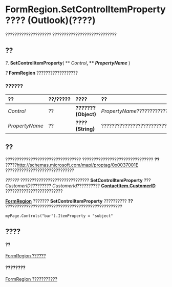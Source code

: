 
# FormRegion.SetControlItemProperty ???? (Outlook)(????)

???????????????????? ????????????????????????????


## ??

 _?_. **SetControlItemProperty**( ** _Control_**, ** _PropertyName_** )

 _?_ **FormRegion** ??????????????????


### ??????



|**??**|**??/?????**|**????**|**??**|
|:-----|:-----|:-----|:-----|
| _Control_|??|**??????? (Object)**| _PropertyName_?????????????????????????????????????|
| _PropertyName_|??|**???? (String)**|???????????????????????????|

## ??

????????????????????????????????? ??????????????????????????????? **??** ?????http://schemas.microsoft.com/mapi/proptag/0x0037001E ??????????????????????????????

 _??????_ ?????????????????????????????? **SetControlItemProperty** ??? _CustomerID_?????????  _CustomerId_?????????? **[ContactItem.CustomerID](863c6dec-2375-7e7b-45bf-69fcc920b948.md)** ?????????????????????????

 **[FormRegion](3a0b83eb-4076-9cb3-86a9-68f9e44df89f.md)** ??????? **SetControlItemProperty** ?????????? **??** ???????????????????????????????????????????????????




```
myPage.Controls("bar").ItemProperty = "subject"
```


## ????


#### ??


[FormRegion ??????](3a0b83eb-4076-9cb3-86a9-68f9e44df89f.md)
#### ????????


[FormRegion ???????????](http://msdn.microsoft.com/library/eb4ff750-2911-8f8d-2ef0-c3f5e7adf4e0%28Office.15%29.aspx)